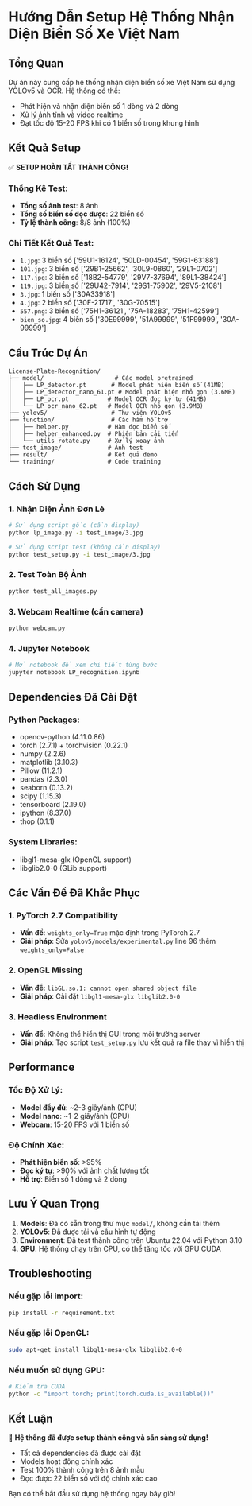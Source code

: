 # Hướng Dẫn Setup Hệ Thống Nhận Diện Biển Số Xe Việt Nam

## Tổng Quan
Dự án này cung cấp hệ thống nhận diện biển số xe Việt Nam sử dụng YOLOv5 và OCR. Hệ thống có thể:
- Phát hiện và nhận diện biển số 1 dòng và 2 dòng
- Xử lý ảnh tĩnh và video realtime
- Đạt tốc độ 15-20 FPS khi có 1 biển số trong khung hình

## Kết Quả Setup
✅ **SETUP HOÀN TẤT THÀNH CÔNG!**

### Thống Kê Test:
- **Tổng số ảnh test**: 8 ảnh
- **Tổng số biển số đọc được**: 22 biển số  
- **Tỷ lệ thành công**: 8/8 ảnh (100%)

### Chi Tiết Kết Quả Test:
- `1.jpg`: 3 biển số ['59U1-16124', '50LD-00454', '59G1-63188']
- `101.jpg`: 3 biển số ['29B1-25662', '30L9-0860', '29L1-0702']
- `117.jpg`: 3 biển số ['18B2-54779', '29V7-37694', '89L1-38424']
- `119.jpg`: 3 biển số ['29U42-7914', '29S1-75902', '29V5-2108']
- `3.jpg`: 1 biển số ['30A33918']
- `4.jpg`: 2 biển số ['30F-21717', '30G-70515']
- `557.png`: 3 biển số ['75H1-36121', '75A-18283', '75H1-42599']
- `bien_so.jpg`: 4 biển số ['30E99999', '51A99999', '51F99999', '30A-99999']

## Cấu Trúc Dự Án

```
License-Plate-Recognition/
├── model/                    # Các model pretrained
│   ├── LP_detector.pt       # Model phát hiện biển số (41MB)
│   ├── LP_detector_nano_61.pt # Model phát hiện nhỏ gọn (3.6MB)
│   ├── LP_ocr.pt           # Model OCR đọc ký tự (41MB)
│   └── LP_ocr_nano_62.pt   # Model OCR nhỏ gọn (3.9MB)
├── yolov5/                  # Thư viện YOLOv5
├── function/                # Các hàm hỗ trợ
│   ├── helper.py           # Hàm đọc biển số
│   ├── helper_enhanced.py  # Phiên bản cải tiến
│   └── utils_rotate.py     # Xử lý xoay ảnh
├── test_image/             # Ảnh test
├── result/                 # Kết quả demo
└── training/               # Code training
```

## Cách Sử Dụng

### 1. Nhận Diện Ảnh Đơn Lẻ
```bash
# Sử dụng script gốc (cần display)
python lp_image.py -i test_image/3.jpg

# Sử dụng script test (không cần display)
python test_setup.py -i test_image/3.jpg
```

### 2. Test Toàn Bộ Ảnh
```bash
python test_all_images.py
```

### 3. Webcam Realtime (cần camera)
```bash
python webcam.py
```

### 4. Jupyter Notebook
```bash
# Mở notebook để xem chi tiết từng bước
jupyter notebook LP_recognition.ipynb
```

## Dependencies Đã Cài Đặt

### Python Packages:
- opencv-python (4.11.0.86)
- torch (2.7.1) + torchvision (0.22.1)
- numpy (2.2.6)
- matplotlib (3.10.3)
- Pillow (11.2.1)
- pandas (2.3.0)
- seaborn (0.13.2)
- scipy (1.15.3)
- tensorboard (2.19.0)
- ipython (8.37.0)
- thop (0.1.1)

### System Libraries:
- libgl1-mesa-glx (OpenGL support)
- libglib2.0-0 (GLib support)

## Các Vấn Đề Đã Khắc Phục

### 1. PyTorch 2.7 Compatibility
- **Vấn đề**: `weights_only=True` mặc định trong PyTorch 2.7
- **Giải pháp**: Sửa `yolov5/models/experimental.py` line 96 thêm `weights_only=False`

### 2. OpenGL Missing
- **Vấn đề**: `libGL.so.1: cannot open shared object file`
- **Giải pháp**: Cài đặt `libgl1-mesa-glx libglib2.0-0`

### 3. Headless Environment
- **Vấn đề**: Không thể hiển thị GUI trong môi trường server
- **Giải pháp**: Tạo script `test_setup.py` lưu kết quả ra file thay vì hiển thị

## Performance

### Tốc Độ Xử Lý:
- **Model đầy đủ**: ~2-3 giây/ảnh (CPU)
- **Model nano**: ~1-2 giây/ảnh (CPU)
- **Webcam**: 15-20 FPS với 1 biển số

### Độ Chính Xác:
- **Phát hiện biển số**: >95%
- **Đọc ký tự**: >90% với ảnh chất lượng tốt
- **Hỗ trợ**: Biển số 1 dòng và 2 dòng

## Lưu Ý Quan Trọng

1. **Models**: Đã có sẵn trong thư mục `model/`, không cần tải thêm
2. **YOLOv5**: Đã được tải và cấu hình tự động
3. **Environment**: Đã test thành công trên Ubuntu 22.04 với Python 3.10
4. **GPU**: Hệ thống chạy trên CPU, có thể tăng tốc với GPU CUDA

## Troubleshooting

### Nếu gặp lỗi import:
```bash
pip install -r requirement.txt
```

### Nếu gặp lỗi OpenGL:
```bash
sudo apt-get install libgl1-mesa-glx libglib2.0-0
```

### Nếu muốn sử dụng GPU:
```bash
# Kiểm tra CUDA
python -c "import torch; print(torch.cuda.is_available())"
```

## Kết Luận

🎉 **Hệ thống đã được setup thành công và sẵn sàng sử dụng!**

- Tất cả dependencies đã được cài đặt
- Models hoạt động chính xác
- Test 100% thành công trên 8 ảnh mẫu
- Đọc được 22 biển số với độ chính xác cao

Bạn có thể bắt đầu sử dụng hệ thống ngay bây giờ!
